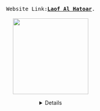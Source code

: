 

  <p align="center">
  <br>
  <samp>
    Website Link:<b><a rel="nofollow noopener noreferrer" target="_blank" href="https://ltdream.org.il/">Laof Al Hatoar</a></b>.
  </samp>
  <br>
  <br>
   <img src="http://idanke.mysoft.jce.ac.il/Assests/ConexHull.jpeg" width="200"/>
  </p>
  
  <details align="center">
 
  Building a website for the association using WordPress platform.
  <br>
  
  Participantes: 
  <br>
  
 Idan Kelman -idankelman - designer <br>
 Elad David  - eladdavid5  -validaton <br> 
 Ofek Zada -ofekzada  -programmer <br>
 Inbar Shmaya - inbarshmaya - project manager & client communication <br>
  
  
  לעוף על התואר מציעה לסטודנטים עם מוגבלויות שונות הזדמנות להשתייך לקהילה

  </details>

